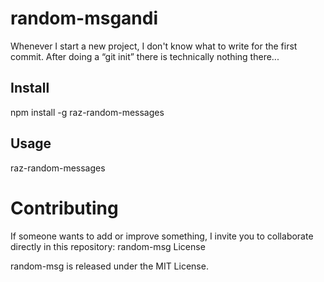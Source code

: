 # random-msgandi

Whenever I start a new project, I don't know what to write for the first commit. After doing a “git init” there is technically nothing there...


## Install

npm install -g raz-random-messages

## Usage

raz-random-messages

# Contributing

If someone wants to add or improve something, I invite you to collaborate directly in this repository: random-msg
License

random-msg is released under the MIT License.